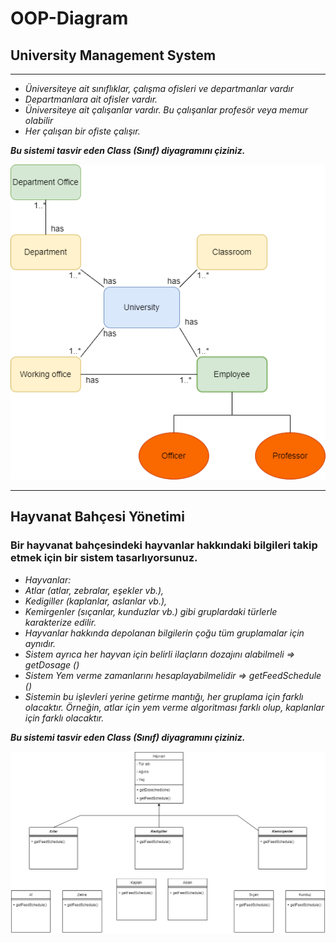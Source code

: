 # **OOP-Diagram**

## University Management System

***

- *Üniversiteye ait sınıflıklar, çalışma ofisleri ve departmanlar vardır*
- *Departmanlara ait ofisler vardır.*
- *Üniversiteye ait çalışanlar vardır. Bu çalışanlar profesör veya memur olabilir*
- *Her çalışan bir ofiste çalışır.*

***Bu sistemi tasvir eden Class (Sınıf) diyagramını çiziniz.***

![img](https://github.com/Beytullahzor7/OOP-Diagram/blob/main/Untitled%20Diagram.drawio.png)

***

## Hayvanat Bahçesi Yönetimi
### Bir hayvanat bahçesindeki hayvanlar hakkındaki bilgileri takip etmek için bir sistem tasarlıyorsunuz.
- *Hayvanlar:*
- *Atlar (atlar, zebralar, eşekler vb.),*
- *Kedigiller (kaplanlar, aslanlar vb.),*
- *Kemirgenler (sıçanlar, kunduzlar vb.) gibi gruplardaki türlerle karakterize edilir.*
- *Hayvanlar hakkında depolanan bilgilerin çoğu tüm gruplamalar için aynıdır.*
- *Sistem ayrıca her hayvan için belirli ilaçların dozajını alabilmeli => getDosage ()*
- *Sistem Yem verme zamanlarını hesaplayabilmelidir => getFeedSchedule ()*
- *Sistemin bu işlevleri yerine getirme mantığı, her gruplama için farklı olacaktır. Örneğin, atlar için yem verme algoritması farklı olup, kaplanlar için farklı olacaktır.*

***Bu sistemi tasvir eden Class (Sınıf) diyagramını çiziniz.***

![img](https://github.com/Beytullahzor7/OOP-Diagram/blob/main/oop.png)
